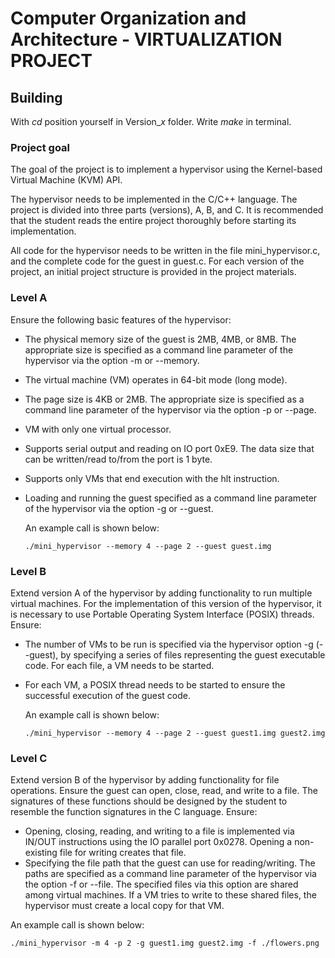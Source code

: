# Computer Organization and Architecture - VIRTUALIZATION PROJECT

## Building
With *cd* position yourself in Version_*x* folder. Write *make* in terminal.

### Project goal

The goal of the project is to implement a hypervisor using the Kernel-based Virtual Machine (KVM) API.

The hypervisor needs to be implemented in the C/C++ language. The project is divided into three parts (versions), A, B, and C. It is recommended that the student reads the entire project thoroughly before starting its implementation.

All code for the hypervisor needs to be written in the file mini_hypervisor.c, and the complete code for the guest in guest.c. For each version of the project, an initial project structure is provided in the project materials.

### Level A

Ensure the following basic features of the hypervisor:

- The physical memory size of the guest is 2MB, 4MB, or 8MB. The appropriate size is specified as a command line parameter of the hypervisor via the option -m or --memory.
- The virtual machine (VM) operates in 64-bit mode (long mode).
- The page size is 4KB or 2MB. The appropriate size is specified as a command line parameter of the hypervisor via the option -p or --page.
- VM with only one virtual processor.
- Supports serial output and reading on IO port 0xE9. The data size that can be written/read to/from the port is 1 byte.
- Supports only VMs that end execution with the hlt instruction.
- Loading and running the guest specified as a command line parameter of the hypervisor via the option -g or --guest.

  An example call is shown below:
  ```
  ./mini_hypervisor --memory 4 --page 2 --guest guest.img
  ```

### Level B
Extend version A of the hypervisor by adding functionality to run multiple virtual machines. For the implementation of this version of the hypervisor, it is necessary to use Portable Operating System Interface (POSIX) threads. Ensure:

- The number of VMs to be run is specified via the hypervisor option -g (--guest), by specifying a series of files representing the guest executable code. For each file, a VM needs to be started.
- For each VM, a POSIX thread needs to be started to ensure the successful execution of the guest code.

  An example call is shown below:
  
  ```
  ./mini_hypervisor --memory 4 --page 2 --guest guest1.img guest2.img
  ```

### Level C

Extend version B of the hypervisor by adding functionality for file operations. Ensure the guest can open, close, read, and write to a file. The signatures of these functions should be designed by the student to resemble the function signatures in the C language. Ensure:

- Opening, closing, reading, and writing to a file is implemented via IN/OUT instructions using the IO parallel port 0x0278. Opening a non-existing file for writing creates that file.
- Specifying the file path that the guest can use for reading/writing. The paths are specified as a command line parameter of the hypervisor via the option -f or --file. The specified files via this option are shared among virtual machines. If a VM tries to write to these shared files, the hypervisor must create a local copy for that VM.

An example call is shown below:

```
./mini_hypervisor -m 4 -p 2 -g guest1.img guest2.img -f ./flowers.png
```
